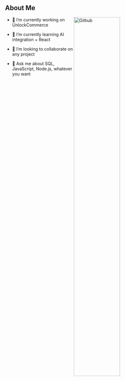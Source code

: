 
<h2> About Me </h2>
<img width="55%" align="right" alt="Github" src="https://raw.githubusercontent.com/onimur/.github/master/.resources/git-header.svg">
<ul>
<li>
<p>🔭 I’m currently working on UnlockCommerce</p>
</li>
<li>
<p>🌱 I’m currently learning AI integration + React</p>
</li>
<li>
<p>👯 I’m looking to collaborate on any project</p>
</li>
<li>
<p>💬 Ask me about SQL, JavaScript, Node.js, whatever you want </p>
</li>
</ul>
